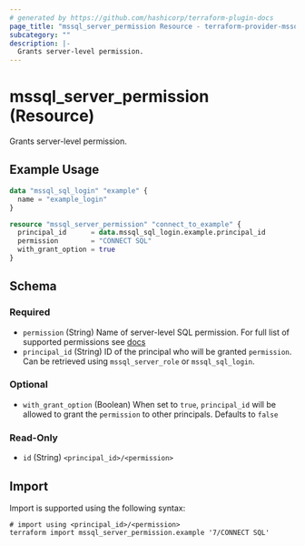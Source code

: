 ```yaml
---
# generated by https://github.com/hashicorp/terraform-plugin-docs
page_title: "mssql_server_permission Resource - terraform-provider-mssql"
subcategory: ""
description: |-
  Grants server-level permission.
---
```


# mssql_server_permission (Resource)

Grants server-level permission.

## Example Usage

```terraform
data "mssql_sql_login" "example" {
  name = "example_login"
}

resource "mssql_server_permission" "connect_to_example" {
  principal_id      = data.mssql_sql_login.example.principal_id
  permission        = "CONNECT SQL"
  with_grant_option = true
}
```

<!-- schema generated by tfplugindocs -->
## Schema

### Required

- `permission` (String) Name of server-level SQL permission. For full list of supported permissions see [docs](https://learn.microsoft.com/en-us/sql/t-sql/statements/grant-server-permissions-transact-sql?view=azuresqldb-current#remarks)
- `principal_id` (String) ID of the principal who will be granted `permission`. Can be retrieved using `mssql_server_role` or `mssql_sql_login`.

### Optional

- `with_grant_option` (Boolean) When set to `true`, `principal_id` will be allowed to grant the `permission` to other principals. Defaults to `false`

### Read-Only

- `id` (String) `<principal_id>/<permission>`

## Import

Import is supported using the following syntax:

```shell
# import using <principal_id>/<permission>
terraform import mssql_server_permission.example '7/CONNECT SQL'
```

